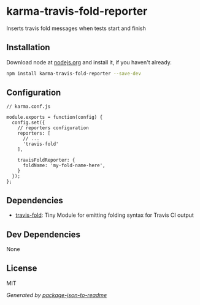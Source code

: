# karma-travis-fold-reporter

Inserts travis fold messages when tests start and finish

## Installation

Download node at [nodejs.org](http://nodejs.org) and install it, if you haven't already.

```sh
npm install karma-travis-fold-reporter --save-dev
```


## Configuration
```
// karma.conf.js

module.exports = function(config) {
  config.set({
    // reporters configuration
    reporters: [
      // ...
      'travis-fold'
    ],

    travisFoldReporter: {
      foldName: 'my-fold-name-here',
    }
  });
};
```

## Dependencies

- [travis-fold](https://github.com/macbre/travis-fold): Tiny Module for emitting folding syntax for Travis CI output

## Dev Dependencies


None

## License

MIT

_Generated by [package-json-to-readme](https://github.com/zeke/package-json-to-readme)_
